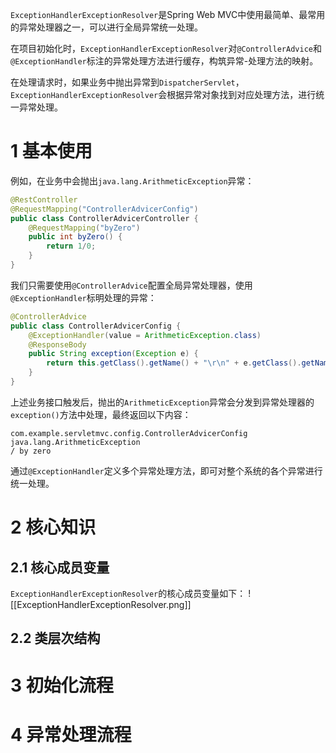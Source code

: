 `ExceptionHandlerExceptionResolver`是Spring Web MVC中使用最简单、最常用的异常处理器之一，可以进行全局异常统一处理。

在项目初始化时，`ExceptionHandlerExceptionResolver`对`@ControllerAdvice`和`@ExceptionHandler`标注的异常处理方法进行缓存，构筑异常-处理方法的映射。

在处理请求时，如果业务中抛出异常到`DispatcherServlet`，`ExceptionHandlerExceptionResolver`会根据异常对象找到对应处理方法，进行统一异常处理。

# 1 基本使用
例如，在业务中会抛出`java.lang.ArithmeticException`异常：
```java
@RestController  
@RequestMapping("ControllerAdvicerConfig")  
public class ControllerAdvicerController {  
    @RequestMapping("byZero")  
    public int byZero() {  
        return 1/0;  
    }
}
```

我们只需要使用`@ControllerAdvice`配置全局异常处理器，使用`@ExceptionHandler`标明处理的异常：
```java
@ControllerAdvice  
public class ControllerAdvicerConfig {  
    @ExceptionHandler(value = ArithmeticException.class)  
    @ResponseBody  
    public String exception(Exception e) {  
        return this.getClass().getName() + "\r\n" + e.getClass().getName() + "\r\n" + e.getMessage();  
    }  
}
```

上述业务接口触发后，抛出的`ArithmeticException`异常会分发到异常处理器的`exception()`方法中处理，最终返回以下内容：
```
com.example.servletmvc.config.ControllerAdvicerConfig
java.lang.ArithmeticException
/ by zero
```

通过`@ExceptionHandler`定义多个异常处理方法，即可对整个系统的各个异常进行统一处理。

# 2 核心知识
## 2.1 核心成员变量
`ExceptionHandlerExceptionResolver`的核心成员变量如下：
![[ExceptionHandlerExceptionResolver.png]]

## 2.2 类层次结构

# 3 初始化流程

# 4 异常处理流程
